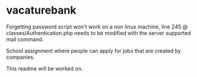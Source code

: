 # vacaturebank

Forgetting password script won't work on a non linux machine, line 245 @ classes/Authentication.php needs to be modified with the server supported mail command.


School assignment where people can apply for jobs that are created by companies.

This readme will be worked on.
